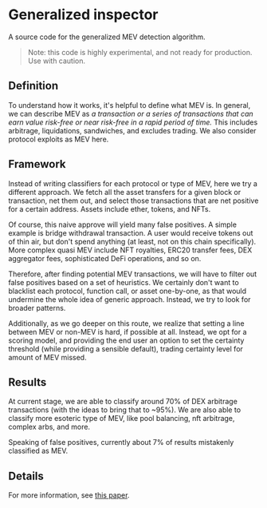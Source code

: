 # Generalized inspector

A source code for the generalized MEV detection algorithm.

> Note: this code is highly experimental, and not ready for production. Use with caution.

## Definition

To understand how it works, it's helpful to define what MEV is. In general, we can describe MEV as _a transaction or a series of transactions that can earn value risk-free or near risk-free in a rapid period of time._ This includes arbitrage, liquidations, sandwiches, and excludes trading. We also consider protocol exploits as MEV here.

## Framework

Instead of writing classifiers for each protocol or type of MEV, here we try a different approach. We fetch all the asset transfers for a given block or transaction, net them out, and select those transactions that are net positive for a certain address. Assets include ether, tokens, and NFTs.

Of course, this naive approve will yield many false positives. A simple example is bridge withdrawal transaction. A user would receive tokens out of thin air, but don't spend anything (at least, not on this chain specifically). More complex quasi MEV include NFT royalties, ERC20 transfer fees, DEX aggregator fees, sophisticated DeFi operations, and so on.

Therefore, after finding potential MEV transactions, we will have to filter out false positives based on a set of heuristics. We certainly don't want to blacklist each protocol, function call, or asset one-by-one, as that would undermine the whole idea of generic approach. Instead, we try to look for broader patterns.

Additionally, as we go deeper on this route, we realize that setting a line between MEV or non-MEV is hard, if possible at all. Instead, we opt for a scoring model, and providing the end user an option to set the certainty threshold (while providing a sensible default), trading certainty level for amount of MEV missed.

## Results

At current stage, we are able to classify around 70% of DEX arbitrage transactions (with the ideas to bring that to \~95%). We are also able to classify more esoteric type of MEV, like pool balancing, nft arbitrage, complex arbs, and more.

Speaking of false positives, currently about 7% of results mistakenly classified as MEV.

## Details

For more information, see [this paper](/docs/mev_hackathon_paper.pdf).
